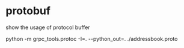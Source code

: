 # protobuf
show the usage of protocol buffer

python -m grpc_tools.protoc -I=. --python_out=. ./addressbook.proto
